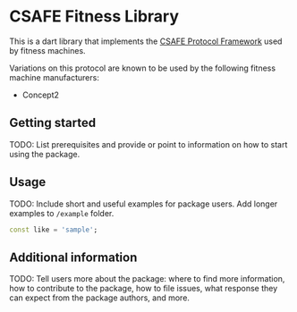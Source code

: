 # CSAFE Fitness Library

This is a dart library that implements the [CSAFE Protocol Framework](https://web.archive.org/web/20071207110624/http://www.fitlinxx.com/CSAFE/Framework.htm) used by fitness machines.

Variations on this protocol are known to be used by the following fitness machine manufacturers:
- Concept2

## Getting started

TODO: List prerequisites and provide or point to information on how to
start using the package.

## Usage

TODO: Include short and useful examples for package users. Add longer examples
to `/example` folder. 

```dart
const like = 'sample';
```

## Additional information

TODO: Tell users more about the package: where to find more information, how to 
contribute to the package, how to file issues, what response they can expect 
from the package authors, and more.
